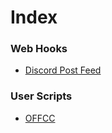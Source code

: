 # Index
### Web Hooks
* [Discord Post Feed](https://github.com/r-PSNFriends-Mods/scripts/tree/master/Discord%20Feed%20Webhook)
### User Scripts
* [OFFCC](https://github.com/r-PSNFriends-Mods/scripts/tree/master/OFFCC)
